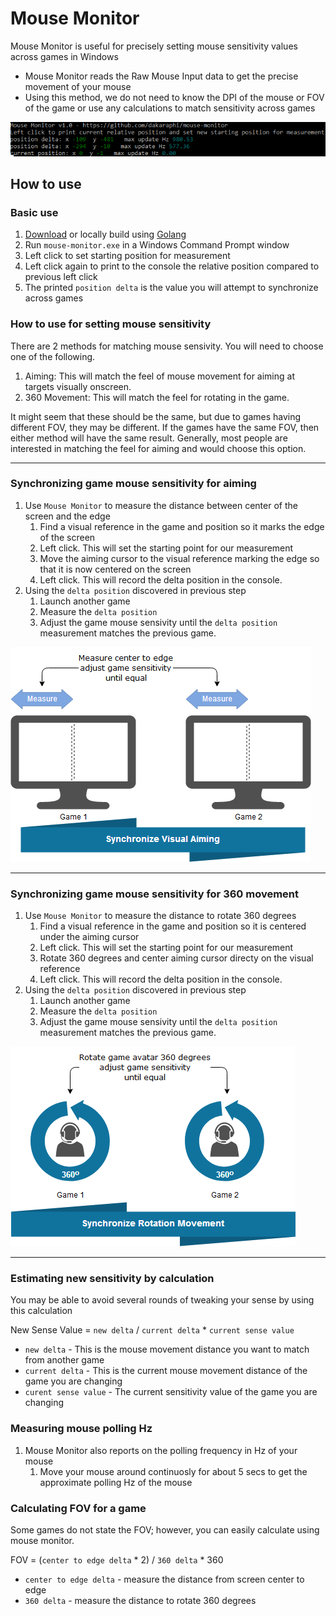 # Mouse Monitor
Mouse Monitor is useful for precisely setting mouse sensitivity values across games in Windows

- Mouse Monitor reads the Raw Mouse Input data to get the precise movement of your mouse
- Using this method, we do not need to know the DPI of the mouse or FOV of the game or use any calculations to match sensitivity across games

![ScreenShot](mouse-monitor.png)

## How to use
### Basic use
1. [Download](https://github.com/dakaraphi/mouse-monitor/releases) or locally build using [Golang](https://golang.org/)
1. Run `mouse-monitor.exe` in a Windows Command Prompt window
1. Left click to set starting position for measurement
1. Left click again to print to the console the relative position compared to previous left click
1. The printed `position delta` is the value you will attempt to synchronize across games

### How to use for setting mouse sensitivity
There are 2 methods for matching mouse sensivity.  You will need to choose one of the following.
1. Aiming:  This will match the feel of mouse movement for aiming at targets visually onscreen.
2. 360 Movement:  This will match the feel for rotating in the game.

It might seem that these should be the same, but due to games having different FOV, they may be different.
If the games have the same FOV, then either method will have the same result.  Generally, most people are interested in matching the feel for aiming and would choose this option.

---

### Synchronizing game mouse sensitivity for aiming
1. Use `Mouse Monitor` to measure the distance between center of the screen and the edge
    1. Find a visual reference in the game and position so it marks the edge of the screen
    1. Left click.  This will set the starting point for our measurement
    1. Move the aiming cursor to the visual reference marking the edge so that it is now centered on the screen
    1. Left click.  This will record the delta position in the console.
1. Using the `delta position` discovered in previous step
    1. Launch another game
    1. Measure the `delta position`
    1. Adjust the game mouse sensivity until the `delta position` measurement matches the previous game.

![ScreenShot](mouse-aiming.png)

---

### Synchronizing game mouse sensitivity for 360 movement
1. Use `Mouse Monitor` to measure the distance to rotate 360 degrees
    1. Find a visual reference in the game and position so it is centered under the aiming cursor
    1. Left click.  This will set the starting point for our measurement
    1. Rotate 360 degrees and center aiming cursor directy on the visual reference
    1. Left click.  This will record the delta position in the console.
1. Using the `delta position` discovered in previous step
    1. Launch another game
    1. Measure the `delta position`
    1. Adjust the game mouse sensivity until the `delta position` measurement matches the previous game.

![ScreenShot](mouse-movement.png)

---

### Estimating new sensitivity by calculation
You may be able to avoid several rounds of tweaking your sense by using this calculation

New Sense Value = `new delta` / `current delta` * `current sense value`

- `new delta` - This is the mouse movement distance you want to match from another game
- `current delta` - This is the current mouse movement distance of the game you are changing
- `curent sense value` - The current sensitivity value of the game you are changing

### Measuring mouse polling Hz
1. Mouse Monitor also reports on the polling frequency in Hz of your mouse
    1.  Move your mouse around continuosly for about 5 secs to get the approximate polling Hz of the mouse

### Calculating FOV for a game
Some games do not state the FOV; however, you can easily calculate using mouse monitor.

FOV = (`center to edge delta` * 2) / `360 delta` * 360

- `center to edge delta` - measure the distance from screen center to edge
- `360 delta` - measure the distance to rotate 360 degrees

